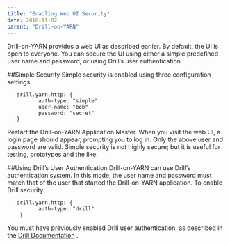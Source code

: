 ```yaml
---
title: "Enabling Web UI Security"
date: 2018-11-02
parent: "Drill-on-YARN"
---  
```


Drill-on-YARN provides a web UI as described earlier. By default, the UI is open to everyone.
You can secure the UI using either a simple predefined user name and password, or using
Drill’s user authentication.  

##Simple Security
Simple security is enabled using three configuration settings:  

       drill.yarn.http: {
              auth-type: "simple"
              user-name: "bob"
              password: "secret"
       }  

Restart the Drill-on-YARN Application Master. When you visit the web UI, a login page should
appear, prompting you to log in. Only the above user and password are valid. Simple security is not highly secure; but it is useful for testing, prototypes and the like.  

##Using Drill’s User Authentication
Drill-on-YARN can use Drill’s authentication system. In this mode, the user name and password
must match that of the user that started the Drill-on-YARN application. To enable Drill security:  

       drill.yarn.http: {
              auth-type: "drill"
        }  

You must have previously enabled Drill user authentication, as described in the [Drill
Documentation]({{site.baseurl}}/docs/configuring-user-authentication/) .